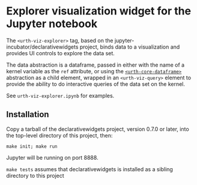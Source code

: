 # Explorer visualization widget for the Jupyter notebook

The `<urth-viz-explorer>` tag, based on the jupyter-incubator/declarativewidgets project, binds data to a visualization
and provides UI controls to explore the data set.

The data abstraction is a dataframe, passed in either with the name of a kernel variable as the `ref` attribute,
or using the [`<urth-core-dataframe>`](http://jupyter-incubator.github.io/declarativewidgets/docs.html#urth-core-dataframe) abstraction
as a child element, wrapped in an `<urth-viz-query>` element to provide the ability to do interactive queries of the data set
on the kernel.

See `urth-viz-explorer.ipynb` for examples.

## Installation

Copy a tarball of the declarativewidgets project, version 0.7.0 or later, into the top-level directory of this project, then:

`make init; make run`

Jupyter will be running on port 8888.

`make tests` assumes that declarativewidgets is installed as a sibling directory to this project
